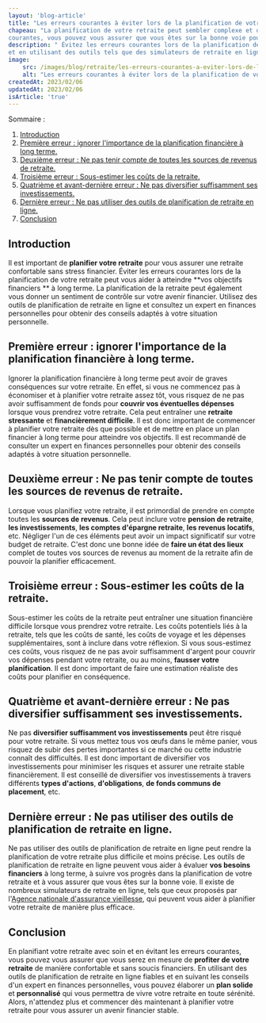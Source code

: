 ```yaml
---
layout: 'blog-article'
title: "Les erreurs courantes à éviter lors de la planification de votre retraite."
chapeau: "La planification de votre retraite peut sembler complexe et décourageante, mais en évitant ces erreurs
courantes, vous pouvez vous assurer que vous êtes sur la bonne voie pour une retraite confortable."
description: " Évitez les erreurs courantes lors de la planification de votre retraite en suivant ces conseils pratiques
et en utilisant des outils tels que des simulateurs de retraite en ligne."
image:
    src: /images/blog/retraite/les-erreurs-courantes-a-eviter-lors-de-la-planification-de-votre-retraite.png
    alt: "Les erreurs courantes à éviter lors de la planification de votre retraite."
createdAt: 2023/02/06
updatedAt: 2023/02/06
isArticle: 'true'
---
```


<div class="mt-4 rounded-md bg-gray-100 p-4">
Sommaire :

<ol class="flex flex-col">
    <li><a href="#introduction" title="Introduction">Introduction</a></li>
    <li><a href="#première-erreur-ignorer-limportance-de-la-planification-financière-à-long-terme" title="Première erreur : ignorer l'importance de la planification financière à long terme.">Première erreur : ignorer l'importance de la planification financière à long terme.</a></li>
    <li><a href="#deuxième-erreur-ne-pas-tenir-compte-de-toutes-les-sources-de-revenus-de-retraite" title="Deuxième erreur : Ne pas tenir compte de toutes les sources de revenus de retraite.">Deuxième erreur : Ne pas tenir compte de toutes les sources de revenus de retraite.</a></li>
    <li><a href="#troisième-erreur-sous-estimer-les-coûts-de-la-retraite" title="Troisième erreur : Sous-estimer les coûts de la retraite.">Troisième erreur : Sous-estimer les coûts de la retraite.</a></li>
    <li><a href="#quatrième-et-avant-dernière-erreur-ne-pas-diversifier-suffisamment-ses-investissements" title="Quatrième et avant-dernière erreur : Ne pas diversifier suffisamment ses investissements.">Quatrième et avant-dernière erreur : Ne pas diversifier suffisamment ses investissements.</a></li>
    <li><a href="#dernière-erreur-ne-pas-utiliser-des-outils-de-planification-de-retraite-en-ligne" title="Dernière erreur : Ne pas utiliser des outils de planification de retraite en ligne.">Dernière erreur : Ne pas utiliser des outils de planification de retraite en ligne.</a></li>
    <li><a href="#conclusion" title="Conclusion">Conclusion</a></li>
</ol>
</div>

## Introduction

Il est important de **planifier votre retraite** pour vous assurer une retraite confortable sans stress financier.
Éviter
les erreurs courantes lors de la planification de votre retraite peut vous aider à atteindre **vos objectifs financiers
** à
long terme. La planification de la retraite peut également vous donner un sentiment de contrôle sur votre avenir
financier. Utilisez des outils de planification de retraite en ligne et consultez un expert en finances personnelles
pour obtenir des conseils adaptés à votre situation personnelle.

## Première erreur : ignorer l'importance de la planification financière à long terme.

Ignorer la planification financière à long terme peut avoir de graves conséquences sur votre retraite. En effet, si vous
ne commencez pas à économiser et à planifier votre retraite assez tôt, vous risquez de ne pas avoir suffisamment de
fonds
pour **couvrir vos éventuelles dépenses** lorsque vous prendrez votre retraite. Cela peut entraîner une **retraite
stressante**
et
**financièrement difficile**. Il est donc important de commencer à planifier votre retraite dès que possible et de
mettre en
place un
plan financier à long terme pour atteindre vos objectifs. Il est recommandé de consulter un expert en finances
personnelles pour obtenir des conseils adaptés à votre situation personnelle.

## Deuxième erreur : Ne pas tenir compte de toutes les sources de revenus de retraite.

Lorsque vous planifiez votre retraite, il est primordial de prendre en compte toutes les **sources de revenus**.
Cela peut inclure votre **pension de retraite**, **les investissements**, **les comptes d'épargne retraite**, **les
revenus locatifs**,
etc. Négliger l'un de ces éléments peut avoir un impact significatif sur votre budget de retraite. C'est donc une bonne
idée
de **faire un état des lieux** complet de toutes vos sources de revenus au moment de la retraite afin de pouvoir la
planifier efficacement.

## Troisième erreur : Sous-estimer les coûts de la retraite.

Sous-estimer les coûts de la retraite peut entraîner une situation financière difficile lorsque vous prendrez votre
retraite. Les coûts potentiels liés à la retraite, tels que les coûts de
santé, les coûts de voyage et les dépenses supplémentaires, sont à inclure dans votre réflexion. Si vous sous-estimez
ces coûts, vous risquez de ne pas avoir suffisamment d'argent pour couvrir vos dépenses pendant votre retraite, ou au
moins, **fausser votre planification**. Il est donc important de faire une estimation
réaliste des coûts pour planifier en conséquence.

## Quatrième et avant-dernière erreur : Ne pas diversifier suffisamment ses investissements.

Ne pas **diversifier suffisamment vos investissements** peut être risqué pour votre retraite. Si vous mettez tous vos
œufs
dans le même panier, vous risquez de subir des pertes importantes si ce marché ou cette industrie connaît des
difficultés. Il est donc important de diversifier vos investissements pour minimiser les risques et assurer une retraite
stable financièrement. Il est conseillé de diversifier vos investissements à travers différents **types d'actions**,
**d'obligations**, **de fonds communs de placement**, etc.

## Dernière erreur : Ne pas utiliser des outils de planification de retraite en ligne.

Ne pas utiliser des outils de planification de retraite en ligne peut rendre la planification de votre retraite plus
difficile et moins précise. Les outils de planification de retraite en ligne peuvent vous aider à évaluer **vos besoins
financiers** à long terme, à suivre vos progrès dans la planification de votre retraite et à vous assurer que vous êtes
sur la bonne voie. Il existe de nombreux simulateurs de retraite en
ligne, tels que ceux proposés par
l'<a href="www.lassuranceretraite.fr" target="_blank" title="Agence nationale d'assurance vieillesse">Agence nationale
d'assurance vieillesse</a>, qui peuvent
vous aider à planifier votre retraite de manière plus efficace.

## Conclusion

En planifiant votre retraite avec soin et en évitant les erreurs courantes, vous pouvez vous assurer que vous serez en
mesure de **profiter de votre retraite** de manière confortable et sans soucis financiers. En utilisant des outils de
planification de retraite en ligne fiables et en suivant les conseils d'un expert en finances personnelles, vous pouvez
élaborer un **plan solide** et **personnalisé** qui vous permettra de vivre votre retraite en toute sérénité. Alors, n'attendez
plus et commencer dès maintenant à planifier votre retraite pour vous assurer un avenir financier stable.